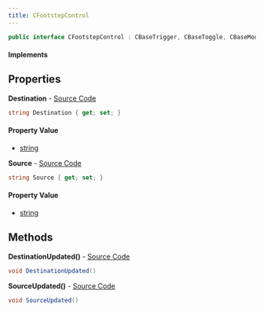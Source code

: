 ```yaml
---
title: CFootstepControl
---
```


```csharp
public interface CFootstepControl : CBaseTrigger, CBaseToggle, CBaseModelEntity, CBaseEntity, CEntityInstance, ISchemaClass<CEntityInstance>, ISchemaClass<CBaseEntity>, ISchemaClass<CBaseModelEntity>, ISchemaClass<CBaseToggle>, ISchemaClass<CBaseTrigger>, ISchemaClass<CFootstepControl>, ISchemaField, ISchemaClass, INativeHandle
```

#### Implements

## Properties

**Destination** - [Source Code](https://github.com/swiftly-solution/swiftlys2/blob/main/managed/src/SwiftlyS2.Generated/Schemas/Interfaces/CFootstepControl.cs#L18)

```csharp
string Destination { get; set; }
```

#### Property Value

- [string](https://learn.microsoft.com/dotnet/api/system.string)

**Source** - [Source Code](https://github.com/swiftly-solution/swiftlys2/blob/main/managed/src/SwiftlyS2.Generated/Schemas/Interfaces/CFootstepControl.cs#L16)

```csharp
string Source { get; set; }
```

#### Property Value

- [string](https://learn.microsoft.com/dotnet/api/system.string)

## Methods

**DestinationUpdated()** - [Source Code](https://github.com/swiftly-solution/swiftlys2/blob/main/managed/src/SwiftlyS2.Generated/Schemas/Interfaces/CFootstepControl.cs#L21)

```csharp
void DestinationUpdated()
```

**SourceUpdated()** - [Source Code](https://github.com/swiftly-solution/swiftlys2/blob/main/managed/src/SwiftlyS2.Generated/Schemas/Interfaces/CFootstepControl.cs#L20)

```csharp
void SourceUpdated()
```

